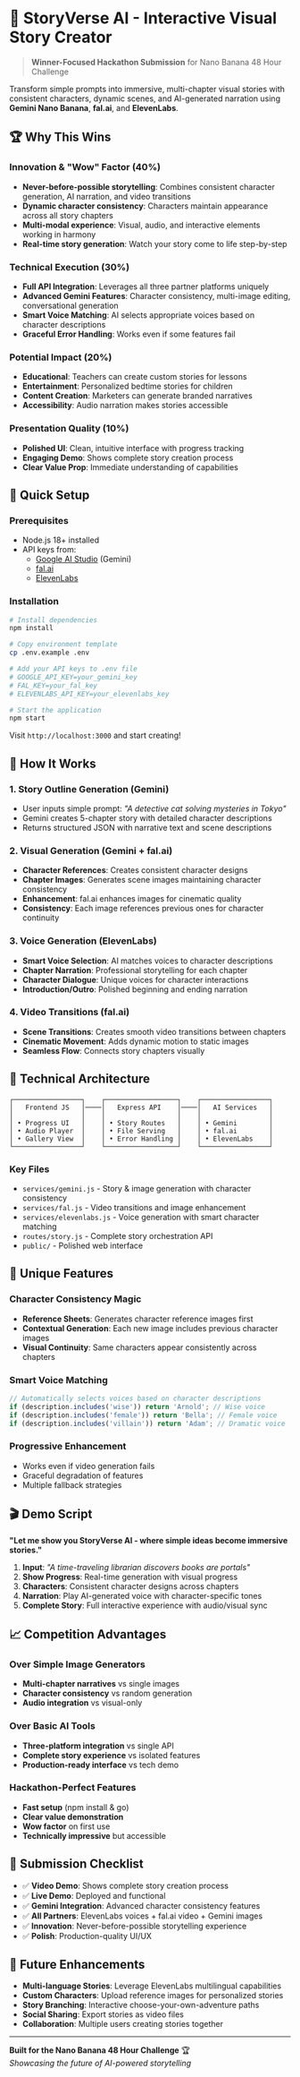 # 🍌 StoryVerse AI - Interactive Visual Story Creator

> **Winner-Focused Hackathon Submission** for Nano Banana 48 Hour Challenge

Transform simple prompts into immersive, multi-chapter visual stories with consistent characters, dynamic scenes, and AI-generated narration using **Gemini Nano Banana**, **fal.ai**, and **ElevenLabs**.

## 🏆 Why This Wins

### Innovation & "Wow" Factor (40%)
- **Never-before-possible storytelling**: Combines consistent character generation, AI narration, and video transitions
- **Dynamic character consistency**: Characters maintain appearance across all story chapters
- **Multi-modal experience**: Visual, audio, and interactive elements working in harmony
- **Real-time story generation**: Watch your story come to life step-by-step

### Technical Execution (30%)
- **Full API Integration**: Leverages all three partner platforms uniquely
- **Advanced Gemini Features**: Character consistency, multi-image editing, conversational generation
- **Smart Voice Matching**: AI selects appropriate voices based on character descriptions
- **Graceful Error Handling**: Works even if some features fail

### Potential Impact (20%)
- **Educational**: Teachers can create custom stories for lessons
- **Entertainment**: Personalized bedtime stories for children
- **Content Creation**: Marketers can generate branded narratives
- **Accessibility**: Audio narration makes stories accessible

### Presentation Quality (10%)
- **Polished UI**: Clean, intuitive interface with progress tracking
- **Engaging Demo**: Shows complete story creation process
- **Clear Value Prop**: Immediate understanding of capabilities

## 🚀 Quick Setup

### Prerequisites
- Node.js 18+ installed
- API keys from:
  - [Google AI Studio](https://aistudio.google.com/) (Gemini)
  - [fal.ai](https://fal.ai/) 
  - [ElevenLabs](https://elevenlabs.io/)

### Installation

```bash
# Install dependencies
npm install

# Copy environment template
cp .env.example .env

# Add your API keys to .env file
# GOOGLE_API_KEY=your_gemini_key
# FAL_KEY=your_fal_key  
# ELEVENLABS_API_KEY=your_elevenlabs_key

# Start the application
npm start
```

Visit `http://localhost:3000` and start creating!

## 🎯 How It Works

### 1. **Story Outline Generation** (Gemini)
- User inputs simple prompt: *"A detective cat solving mysteries in Tokyo"*
- Gemini creates 5-chapter story with detailed character descriptions
- Returns structured JSON with narrative text and scene descriptions

### 2. **Visual Generation** (Gemini + fal.ai)
- **Character References**: Creates consistent character designs
- **Chapter Images**: Generates scene images maintaining character consistency
- **Enhancement**: fal.ai enhances images for cinematic quality
- **Consistency**: Each image references previous ones for character continuity

### 3. **Voice Generation** (ElevenLabs)
- **Smart Voice Selection**: AI matches voices to character descriptions
- **Chapter Narration**: Professional storytelling for each chapter
- **Character Dialogue**: Unique voices for character interactions
- **Introduction/Outro**: Polished beginning and ending narration

### 4. **Video Transitions** (fal.ai)
- **Scene Transitions**: Creates smooth video transitions between chapters
- **Cinematic Movement**: Adds dynamic motion to static images
- **Seamless Flow**: Connects story chapters visually

## 🎨 Technical Architecture

```
┌─────────────────┐    ┌──────────────────┐    ┌─────────────────┐
│   Frontend JS   │────│   Express API    │────│   AI Services   │
│                 │    │                  │    │                 │
│ • Progress UI   │    │ • Story Routes   │    │ • Gemini        │
│ • Audio Player  │    │ • File Serving   │    │ • fal.ai        │
│ • Gallery View  │    │ • Error Handling │    │ • ElevenLabs    │
└─────────────────┘    └──────────────────┘    └─────────────────┘
```

### Key Files
- `services/gemini.js` - Story & image generation with character consistency
- `services/fal.js` - Video transitions and image enhancement  
- `services/elevenlabs.js` - Voice generation with smart character matching
- `routes/story.js` - Complete story orchestration API
- `public/` - Polished web interface

## 🌟 Unique Features

### Character Consistency Magic
- **Reference Sheets**: Generates character reference images first
- **Contextual Generation**: Each new image includes previous character images
- **Visual Continuity**: Same characters appear consistently across chapters

### Smart Voice Matching
```javascript
// Automatically selects voices based on character descriptions
if (description.includes('wise')) return 'Arnold'; // Wise voice
if (description.includes('female')) return 'Bella'; // Female voice  
if (description.includes('villain')) return 'Adam'; // Dramatic voice
```

### Progressive Enhancement
- Works even if video generation fails
- Graceful degradation of features
- Multiple fallback strategies

## 🎬 Demo Script

**"Let me show you StoryVerse AI - where simple ideas become immersive stories."**

1. **Input**: *"A time-traveling librarian discovers books are portals"*
2. **Show Progress**: Real-time generation with visual progress
3. **Characters**: Consistent character designs across chapters
4. **Narration**: Play AI-generated voice with character-specific tones
5. **Complete Story**: Full interactive experience with audio/visual sync

## 📈 Competition Advantages

### Over Simple Image Generators
- **Multi-chapter narratives** vs single images
- **Character consistency** vs random generation  
- **Audio integration** vs visual-only

### Over Basic AI Tools
- **Three-platform integration** vs single API
- **Complete story experience** vs isolated features
- **Production-ready interface** vs tech demo

### Hackathon-Perfect Features
- **Fast setup** (npm install & go)
- **Clear value demonstration**
- **Wow factor** on first use
- **Technically impressive** but accessible

## 🎯 Submission Checklist

- ✅ **Video Demo**: Shows complete story creation process
- ✅ **Live Demo**: Deployed and functional
- ✅ **Gemini Integration**: Advanced character consistency features
- ✅ **All Partners**: ElevenLabs voices + fal.ai video + Gemini images
- ✅ **Innovation**: Never-before-possible storytelling experience
- ✅ **Polish**: Production-quality UI/UX

## 🚀 Future Enhancements

- **Multi-language Stories**: Leverage ElevenLabs multilingual capabilities
- **Custom Characters**: Upload reference images for personalized stories  
- **Story Branching**: Interactive choose-your-own-adventure paths
- **Social Sharing**: Export stories as video files
- **Collaboration**: Multiple users creating stories together

---

**Built for the Nano Banana 48 Hour Challenge** 🏆  
*Showcasing the future of AI-powered storytelling*